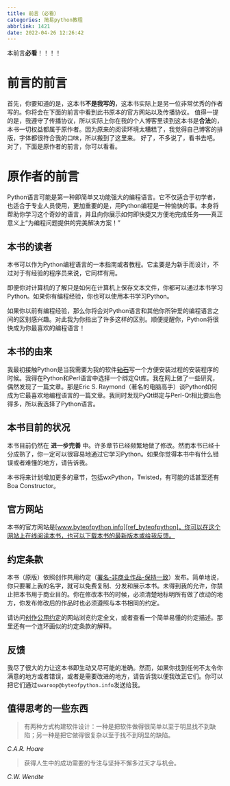 ```yaml
---
title: 前言（必看）
categories: 简易python教程
abbrlink: 1421
date: 2022-04-26 12:26:42
---
```

本前言**必看**！！！！
<!-- more -->
# 前言的前言
首先，你要知道的是，这本书**不是我写的**，这本书实际上是另一位非常优秀的作者写的。你将会在下面的前言中看到此书原本的官方网站以及传播协议。
值得一提的是，我遵守了传播协议，所以实际上你在我的个人博客里读到这本书是**合法**的，本书一切权益都属于原作者。因为原来的阅读环境太糟糕了，我觉得自己博客的排版，字体都很符合我的口味，所以搬到了这里来。
好了，不多说了，看书去吧。对了，下面是原作者的前言，你可以看看。
# 原作者的前言
Python语言可能是第一种即简单又功能强大的编程语言。它不仅适合于初学者，也适合于专业人员使用，更加重要的是，用Python编程是一种愉快的事。本身将帮助你学习这个奇妙的语言，并且向你展示如何即快捷又方便地完成任务——真正意义上“为编程问题提供的完美解决方案！”
## 本书的读者
本书可以作为Python编程语言的一本指南或者教程。它主要是为新手而设计，不过对于有经验的程序员来说，它同样有用。

即便你对计算机的了解只是如何在计算机上保存文本文件，你都可以通过本书学习Python。如果你有编程经验，你也可以使用本书学习Python。

如果你以前有编程经验，那么你将会对Python语言和其他你所钟爱的编程语言之间的区别感兴趣。对此我为你指出了许多这样的区别。顺便提醒你，Python将很快成为你最喜欢的编程语言！

## 本书的由来
我最初接触Python是当我需要为我的软件<del>[钻石][ref_1]</del>写一个方便安装过程的安装程序的时候。我得在Python和Perl语言中选择一个绑定Qt库。我在网上做了一些研究，偶然发现了一篇文章。那是Eric S. Raymond（著名的电脑高手）谈Python如何成为它最喜欢地编程语言的一篇文章。我同时发现PyQt绑定与Perl-Qt相比要出色得多，所以我选择了Python语言。

## 本书目前的状况
本书目前仍然在 **进一步完善** 中。许多章节已经频繁地做了修改。然而本书已经十分成熟了，你一定可以很容易地通过它学习Python。如果你觉得本书中有什么错误或者难懂的地方，请告诉我。

本书将来计划增加更多的章节，包括wxPython，Twisted，有可能的话甚至还有Boa Constructor。

## 官方网站
本书的官方网站是[www.byteofpython.info][ref_byteofpython]。你可以在这个网站上在线阅读本书，也可以下载本书的最新版本或给我反馈。

## 约定条款
本书（原版）依照创作共用约定（[署名-非商业作品-保持一致][ref_BY_ND_NC]）发布。简单地说，你只要署上我的名字，就可以免费复制、分发和展示本书。未得到我的允许，你禁止把本书用于商业目的。你在修改本书的时候，必须清楚地标明所有做了改动的地方，你发布修改后的作品时也必须遵照与本书相同的约定。

请访问[创作公用约定][ref_BY_NC_SA]的网站浏览约定全文，或者查看一个简单易懂的约定描述。那里还有一个连环画似的约定条款的解释。

## 反馈
我尽了很大的力让这本书即生动又尽可能的准确。然而，如果你找到任何不太令你满意的地方或者错误，或者是需要改进的地方，请告诉我以便我改正它们。你可以把它们通过`swaroop@byteofpython.info`发送给我。

## 值得思考的一些东西
>有两种方式构建软件设计：一种是把软件做得很简单以至于明显找不到缺陷；另一种是把它做得很复杂以至于找不到明显的缺陷。

*C.A.R. Hoare*

>获得人生中的成功需要的专注与坚持不懈多过天才与机会。

*C.W. Wendte*

[ref_1]: http://www.g2swaroop.net/software/
[ref_byteofpython]: http://www.byteofpython.info/
[ref_BY_ND_NC]: http://www.creativecommons.org/licenses/by-nd-nc/1.0/deed.zh
[ref_BY_NC_SA]: http://creativecommons.org/licenses/by-nc-sa/2.0/


<!--- 这个链接已经失效 [2013-04-16 15:59] --->
